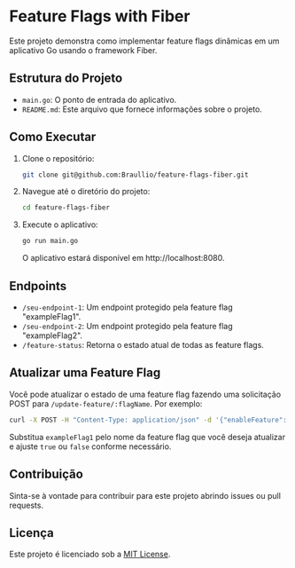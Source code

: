 # Feature Flags with Fiber

Este projeto demonstra como implementar feature flags dinâmicas em um aplicativo Go usando o framework Fiber.

## Estrutura do Projeto

- `main.go`: O ponto de entrada do aplicativo.
- `README.md`: Este arquivo que fornece informações sobre o projeto.

## Como Executar

1. Clone o repositório:

   ```bash
   git clone git@github.com:Braullio/feature-flags-fiber.git
   ```

2. Navegue até o diretório do projeto:

   ```bash
   cd feature-flags-fiber
   ```

3. Execute o aplicativo:

   ```bash
   go run main.go
   ```

   O aplicativo estará disponível em http://localhost:8080.

## Endpoints

- `/seu-endpoint-1`: Um endpoint protegido pela feature flag "exampleFlag1".
- `/seu-endpoint-2`: Um endpoint protegido pela feature flag "exampleFlag2".
- `/feature-status`: Retorna o estado atual de todas as feature flags.

## Atualizar uma Feature Flag

Você pode atualizar o estado de uma feature flag fazendo uma solicitação POST para `/update-feature/:flagName`. Por exemplo:

```bash
curl -X POST -H "Content-Type: application/json" -d '{"enableFeature": true}' http://localhost:8080/update-feature/exampleFlag1
```

Substitua `exampleFlag1` pelo nome da feature flag que você deseja atualizar e ajuste `true` ou `false` conforme necessário.

## Contribuição

Sinta-se à vontade para contribuir para este projeto abrindo issues ou pull requests.

## Licença

Este projeto é licenciado sob a [MIT License](LICENSE).
